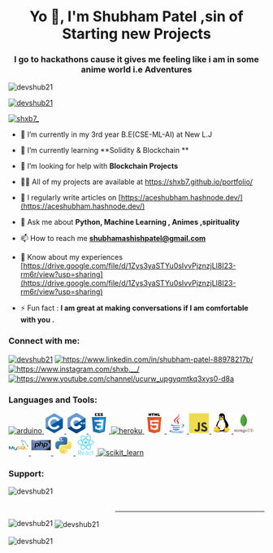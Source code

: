 <h1 align="center">Yo 👋, I'm Shubham Patel ,sin of Starting new Projects</h1>
<h3 align="center">I go to hackathons cause it gives me feeling like i am in some anime world i.e Adventures</h3>

<p align="left"> <img src="https://komarev.com/ghpvc/?username=shxb7&label=Profile%20views&color=0e75b6&style=flat" alt="devshub21" /> </p>

<p align="left"> <a href="https://github.com/ryo-ma/github-profile-trophy"><img src="https://github-profile-trophy.vercel.app/?username=shxb7" alt="devshub21" /></a> </p>

<p align="left"> <a href="https://twitter.com/shxb7_" target="blank"><img src="https://img.shields.io/twitter/follow/shxb7_?logo=twitter&style=for-the-badge" alt="shxb7_" /></a> </p>

- 🔭 I’m currently in my 3rd year B.E(CSE-ML-AI) at New L.J 

- 🌱 I’m currently learning **Solidity & Blockchain **

- 🤝 I’m looking for help with **Blockchain Projects**

- 👨‍💻 All of my projects are available at https://shxb7.github.io/portfolio/

- 📝 I regularly write articles on [https://aceshubham.hashnode.dev/](https://aceshubham.hashnode.dev/)

- 💬 Ask me about **Python, Machine Learning , Animes ,spirituality**

- 📫 How to reach me **shubhamashishpatel@gmail.com**

- 📄 Know about my experiences [https://drive.google.com/file/d/1Zys3yaSTYu0sIvvPjznzjLl8I23-rm6r/view?usp=sharing](https://drive.google.com/file/d/1Zys3yaSTYu0sIvvPjznzjLl8I23-rm6r/view?usp=sharing)

- ⚡ Fun fact : **I am great at making conversations if I am comfortable with you .**

<h3 align="left">Connect with me:</h3>
<p align="left">
<a href="https://twitter.com/shxb7_" target="blank"><img align="center" src="https://raw.githubusercontent.com/rahuldkjain/github-profile-readme-generator/master/src/images/icons/Social/twitter.svg" alt="devshub21" height="30" width="40" /></a>
<a href="https://linkedin.com/in/https://www.linkedin.com/in/shubham-patel-88978217b/" target="blank"><img align="center" src="https://raw.githubusercontent.com/rahuldkjain/github-profile-readme-generator/master/src/images/icons/Social/linked-in-alt.svg" alt="https://www.linkedin.com/in/shubham-patel-88978217b/" height="30" width="40" /></a>
<a href="https://instagram.com/shxb.__/" target="blank"><img align="center" src="https://raw.githubusercontent.com/rahuldkjain/github-profile-readme-generator/master/src/images/icons/Social/instagram.svg" alt="https://www.instagram.com/shxb.__/" height="30" width="40" /></a>
<a href="https://www.youtube.com/c/https://www.youtube.com/channel/ucurw_upgyqmtkq3xys0-d8a" target="blank"><img align="center" src="https://raw.githubusercontent.com/rahuldkjain/github-profile-readme-generator/master/src/images/icons/Social/youtube.svg" alt="https://www.youtube.com/channel/ucurw_upgyqmtkq3xys0-d8a" height="30" width="40" /></a>
</p>
<h3 align="left">Languages and Tools:</h3>
<p align="left"> <a href="https://www.arduino.cc/" target="_blank" rel="noreferrer"> <img src="https://cdn.worldvectorlogo.com/logos/arduino-1.svg" alt="arduino" width="40" height="40"/> </a> <a href="https://www.cprogramming.com/" target="_blank" rel="noreferrer"> <img src="https://raw.githubusercontent.com/devicons/devicon/master/icons/c/c-original.svg" alt="c" width="40" height="40"/> </a> <a href="https://www.w3schools.com/cpp/" target="_blank" rel="noreferrer"> <img src="https://raw.githubusercontent.com/devicons/devicon/master/icons/cplusplus/cplusplus-original.svg" alt="cplusplus" width="40" height="40"/> </a> <a href="https://www.w3schools.com/css/" target="_blank" rel="noreferrer"> <img src="https://raw.githubusercontent.com/devicons/devicon/master/icons/css3/css3-original-wordmark.svg" alt="css3" width="40" height="40"/> </a> <a href="https://heroku.com" target="_blank" rel="noreferrer"> <img src="https://www.vectorlogo.zone/logos/heroku/heroku-icon.svg" alt="heroku" width="40" height="40"/> </a> <a href="https://www.w3.org/html/" target="_blank" rel="noreferrer"> <img src="https://raw.githubusercontent.com/devicons/devicon/master/icons/html5/html5-original-wordmark.svg" alt="html5" width="40" height="40"/> </a> <a href="https://www.java.com" target="_blank" rel="noreferrer"> <img src="https://raw.githubusercontent.com/devicons/devicon/master/icons/java/java-original.svg" alt="java" width="40" height="40"/> </a> <a href="https://developer.mozilla.org/en-US/docs/Web/JavaScript" target="_blank" rel="noreferrer"> <img src="https://raw.githubusercontent.com/devicons/devicon/master/icons/javascript/javascript-original.svg" alt="javascript" width="40" height="40"/> </a> <a href="https://www.linux.org/" target="_blank" rel="noreferrer"> <img src="https://raw.githubusercontent.com/devicons/devicon/master/icons/linux/linux-original.svg" alt="linux" width="40" height="40"/> </a> <a href="https://www.mongodb.com/" target="_blank" rel="noreferrer"> <img src="https://raw.githubusercontent.com/devicons/devicon/master/icons/mongodb/mongodb-original-wordmark.svg" alt="mongodb" width="40" height="40"/> </a> <a href="https://www.mysql.com/" target="_blank" rel="noreferrer"> <img src="https://raw.githubusercontent.com/devicons/devicon/master/icons/mysql/mysql-original-wordmark.svg" alt="mysql" width="40" height="40"/> </a> <a href="https://www.php.net" target="_blank" rel="noreferrer"> <img src="https://raw.githubusercontent.com/devicons/devicon/master/icons/php/php-original.svg" alt="php" width="40" height="40"/> </a> <a href="https://www.python.org" target="_blank" rel="noreferrer"> <img src="https://raw.githubusercontent.com/devicons/devicon/master/icons/python/python-original.svg" alt="python" width="40" height="40"/> </a> <a href="https://reactjs.org/" target="_blank" rel="noreferrer"> <img src="https://raw.githubusercontent.com/devicons/devicon/master/icons/react/react-original-wordmark.svg" alt="react" width="40" height="40"/> </a> <a href="https://scikit-learn.org/" target="_blank" rel="noreferrer"> <img src="https://upload.wikimedia.org/wikipedia/commons/0/05/Scikit_learn_logo_small.svg" alt="scikit_learn" width="40" height="40"/> </a> </p>
<h3 align="left">Support:</h3>
<p><a href="https://www.buymeacoffee.com/devshub21"> <img align="left" src="https://cdn.buymeacoffee.com/buttons/v2/default-yellow.png" height="50" width="210" alt="devshub21" /></a></p><br><br>
<hr>

<p><img align="left" src="https://github-readme-stats.vercel.app/api/top-langs?username=shxb7&show_icons=true&locale=en&layout=compact" alt="devshub21" /></p>

<p>&nbsp;<img align="center" src="https://github-readme-stats.vercel.app/api?username=shxb7&show_icons=true&locale=en" alt="devshub21" /></p>

<p><img align="center" src="https://github-readme-streak-stats.herokuapp.com/?user=shxb7&" alt="devshub21" /></p>
